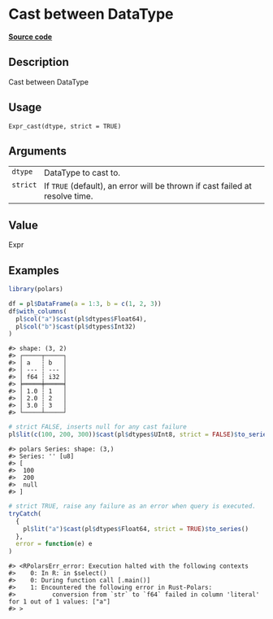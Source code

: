 

# Cast between DataType

[**Source code**](https://github.com/pola-rs/r-polars/tree/main/R/expr__expr.R#L1145)

## Description

Cast between DataType

## Usage

<pre><code class='language-R'>Expr_cast(dtype, strict = TRUE)
</code></pre>

## Arguments

<table>
<tr>
<td style="white-space: nowrap; font-family: monospace; vertical-align: top">
<code id="Expr_cast_:_dtype">dtype</code>
</td>
<td>
DataType to cast to.
</td>
</tr>
<tr>
<td style="white-space: nowrap; font-family: monospace; vertical-align: top">
<code id="Expr_cast_:_strict">strict</code>
</td>
<td>
If <code>TRUE</code> (default), an error will be thrown if cast failed
at resolve time.
</td>
</tr>
</table>

## Value

Expr

## Examples

``` r
library(polars)

df = pl$DataFrame(a = 1:3, b = c(1, 2, 3))
df$with_columns(
  pl$col("a")$cast(pl$dtypes$Float64),
  pl$col("b")$cast(pl$dtypes$Int32)
)
```

    #> shape: (3, 2)
    #> ┌─────┬─────┐
    #> │ a   ┆ b   │
    #> │ --- ┆ --- │
    #> │ f64 ┆ i32 │
    #> ╞═════╪═════╡
    #> │ 1.0 ┆ 1   │
    #> │ 2.0 ┆ 2   │
    #> │ 3.0 ┆ 3   │
    #> └─────┴─────┘

``` r
# strict FALSE, inserts null for any cast failure
pl$lit(c(100, 200, 300))$cast(pl$dtypes$UInt8, strict = FALSE)$to_series()
```

    #> polars Series: shape: (3,)
    #> Series: '' [u8]
    #> [
    #>  100
    #>  200
    #>  null
    #> ]

``` r
# strict TRUE, raise any failure as an error when query is executed.
tryCatch(
  {
    pl$lit("a")$cast(pl$dtypes$Float64, strict = TRUE)$to_series()
  },
  error = function(e) e
)
```

    #> <RPolarsErr_error: Execution halted with the following contexts
    #>    0: In R: in $select()
    #>    0: During function call [.main()]
    #>    1: Encountered the following error in Rust-Polars:
    #>          conversion from `str` to `f64` failed in column 'literal' for 1 out of 1 values: ["a"]
    #> >

